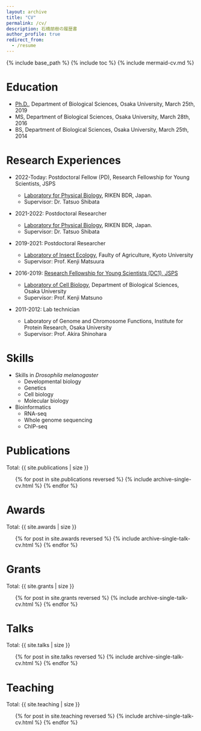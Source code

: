 ```yaml
---
layout: archive
title: "CV"
permalink: /cv/
description: 石橋朋樹の履歴書
author_profile: true
redirect_from:
  - /resume
---
```


{% include base_path %}
{% include toc %}
{% include mermaid-cv.md %}

<!--
```mermaid
gantt
section Education
  Bachelor @Osaka Univ. : BS, 2010-04-01, 2014-03-25
  Master @Osaka Univ.   : MS, 2014-04-01, 2016-03-28
  Ph.D. @Osaka Univ.    : Ph.D., 2016-04-01, 2019-03-25
section Work experience
  Lab tech.@Osaka Univ.  : OU-tech, 2011-04-01, 2012-03-31
  JSPS DC1 @Osaka Univ.  : DC1, 2016-04-01, 2019-03-31
  Post-doc @Kyoto Univ.  : KU-postdoc, after DC1, 2021-04-30
  Post-doc @RIKEN        : RIKEN-postdoc, after KU-postdoc, 2022-03-31
  JSPS PD @RIKEN         : active, PD, after RIKEN-postdoc, 2025-03-31
section Publication
  Nakayama et al. (2014) BMC Genet          : crit, nakayama2014, 2014-04-16, 1w
  Inaki et al. (2018) eLife.                : crit, inaki2018, 2018-06-12, 1w
  Ishibashi et al. (2019) Genes Cells       : crit, ishibashi2019, 2019-01-09, 1w
  Utsunomiya et al. (2019) Symmetry         : crit, utsunomiya2019, 2019-04-08, 1w
  Doysabas et al. (2020) J. Vet. Med. Sci.  : crit, doysabas2020, 2020-02-12, 1w
  Ishibashi & Matsuno (2020) Ann. Rep. Res. Cent. Structual Themodyn. :crit, ishibashi2020a, 2020-04-01, 1w
  Takata et al. (2020) Insectes Sociaux     : crit, takata2020, 2020-09-22, 1w
  Ishibashi et al. (2020) Symmetry          : crit, ishibashi2020b, 2020-12-02, 1w
  Ishibashi & Matsuno (2022) microPub Biol. :crit, ishibashi2022, 2022-03-18, 1w
section Awards
  Best Presentation Award :crit, aw_1, 2015-12-20, 1w
  Best Popularity Award   :crit, aw_2, 2016-09-25, 1w
  Excellent Award.        :crit, aw_3, 2016-09-25, 1w
  1st Place for Outstanding Presentation :crit, aw_4, 2017-11-01, 1w
section Grants
  Grant-in-Aid for JSPS Fellows : grant_DC1, 2016-04-22, 2019-03-31
```
-->

# Education

- [Ph.D.](../images/学位記.jpg), Department of Biological Sciences, Osaka University, March 25th, 2019
- MS, Department of Biological Sciences, Osaka University, March 28th, 2016
- BS, Department of Biological Sciences, Osaka University, March 25th, 2014

# Research Experiences

- 2022-Today: Postdoctoral Fellow (PD), Research Fellowship for Young Scientists, JSPS
  - [Laboratory for Physical Biology](http://www.qbic.riken.jp/phb/), RIKEN BDR, Japan.
  - Supervisor: Dr. Tatsuo Shibata

- 2021-2022: Postdoctoral Researcher
  - [Laboratory for Physical Biology](http://www.qbic.riken.jp/phb/), RIKEN BDR, Japan.
  - Supervisor: Dr. Tatsuo Shibata

- 2019-2021: Postdoctoral Researcher
  - [Laboratory of Insect Ecology](http://www.insecteco.kais.kyoto-u.ac.jp/englishpage.html), Faulty of Agriculture, Kyoto University
  - Supervisor: Prof. Kenji Matsuura

- 2016-2019: [Research Fellowship for Young Scientists (DC1), JSPS](https://kaken.nii.ac.jp/en/grant/KAKENHI-PROJECT-16J01027/)
  - [Laboratory of Cell Biology](http://www.bio.sci.osaka-u.ac.jp/bio_web/lab_page/matsuno/Etop.html), Department of Biological Sciences, Osaka University
  - Supervisor: Prof. Kenji Matsuno

- 2011-2012: Lab technician
  - Laboratory of Genome and Chromosome Functions, Institute for Protein Research, Osaka University
  - Supervisor: Prof. Akira Shinohara

# Skills

- Skills in *Drosophila melanogaster*
  - Developmental biology
  - Genetics
  - Cell biology
  - Molecular biology
- Bioinformatics
  - RNA-seq
  - Whole genome sequencing
  - ChIP-seq

# Publications

Total: {{ site.publications | size }}

  <ul>{% for post in site.publications reversed %}
    {% include archive-single-cv.html %}
  {% endfor %}</ul>

# Awards

Total: {{ site.awards | size }}

  <ul>{% for post in site.awards reversed %}
    {% include archive-single-talk-cv.html %}
  {% endfor %}</ul>

# Grants

Total: {{ site.grants | size }}

  <ul>{% for post in site.grants reversed %}
    {% include archive-single-talk-cv.html %}
  {% endfor %}</ul>

# Talks

Total: {{ site.talks | size }}

  <ul>{% for post in site.talks reversed %}
    {% include archive-single-talk-cv.html %}
  {% endfor %}</ul>

# Teaching

Total: {{ site.teaching | size }}

  <ul>{% for post in site.teaching reversed %}
    {% include archive-single-talk-cv.html %}
  {% endfor %}</ul>
